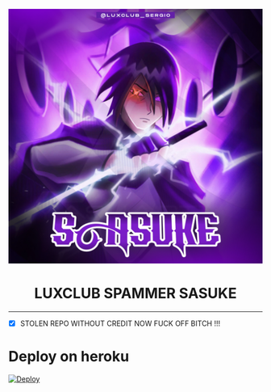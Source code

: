 <p align="center">
  <img src="./resources/logo.jpg" alt="BOT-SPAM Logo">
</p>
<h1 align="center">
  <b>LUXCLUB SPAMMER SASUKE</b>
</h1>

----
- [x] STOLEN REPO WITHOUT CREDIT NOW FUCK OFF BITCH !!!

# Deploy on heroku

[![Deploy](https://www.herokucdn.com/deploy/button.svg)](https://heroku.com/deploy?=https://github.com/hustlerabhay/sasukezstolenspam)